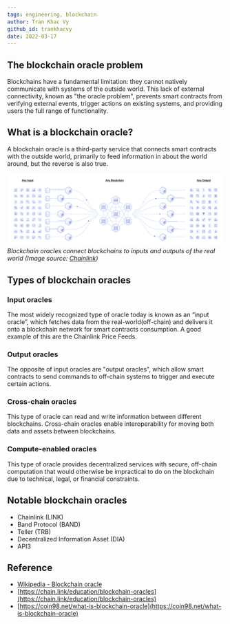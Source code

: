 ```yaml
---
tags: engineering, blockchain
author: Tran Khac Vy
github_id: trankhacvy
date: 2022-03-17
---
```


## The blockchain oracle problem
Blockchains have a fundamental limitation: they cannot natively communicate with systems of the outside world. This lack of external connectivity, known as "the oracle problem", prevents smart contracts from verifying external events, trigger actions on existing systems, and providing users the full range of functionality.

## What is a blockchain oracle?
A blockchain oracle is a third-party service that connects smart contracts with the outside world, primarily to feed information in about the world around, but the reverse is also true.

![blockchain](image-4.png) _Blockchain oracles connect blockchains to inputs and outputs of the real world (Image source: [Chainlink](https://chain.link/))_

## Types of blockchain oracles
### Input oracles
The most widely recognized type of oracle today is known as an “input oracle”, which fetches data from the real-world(off-chain) and delivers it onto a blockchain network for smart contracts consumption. A good example of this are the Chainlink Price Feeds.

### Output oracles
The opposite of input oracles are "output oracles", which allow smart contracts to send commands to off-chain systems to trigger and execute certain actions.

### Cross-chain oracles
This type of oracle can read and write information between different blockchains. Cross-chain oracles enable interoperability for moving both data and assets between blockchains.

### Compute-enabled oracles
This type of oracle provides decentralized services with secure, off-chain computation that would otherwise be impractical to do on the blockchain due to technical, legal, or financial constraints.

## Notable blockchain oracles
- Chainlink (LINK)
- Band Protocol (BAND)
- Teller (TRB)
- Decentralized Information Asset (DIA)
- API3

## Reference
- [Wikipedia - Blockchain oracle](https://en.wikipedia.org/wiki/Blockchain_oracle#:~:text=A%20blockchain%20oracle%20is%20a,that%20decentralised%20knowledge%20is%20obtained.)
- [https://chain.link/education/blockchain-oracles](https://chain.link/education/blockchain-oracles)
- [https://coin98.net/what-is-blockchain-oracle](https://coin98.net/what-is-blockchain-oracle)
